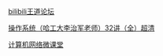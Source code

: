 [bilibili王道论坛](https://space.bilibili.com/95228778/video)

[操作系统（哈工大李治军老师）32讲（全）超清](https://www.bilibili.com/video/BV1d4411v7u7)

[计算机网络微课堂](https://www.bilibili.com/video/BV1c4411d7jb)